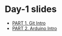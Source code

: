 # Day-1 slides

+ [PART 1. Git Intro](https://slides.com/vladimirtyagunov/git-intro/fullscreen)
+ [PART 2. Arduino Intro](https://slides.com/vladimirtyagunov/arduino-intro/fullscreen)